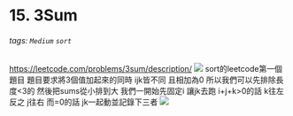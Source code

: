# 15. 3Sum
###### tags: `Medium` `sort`
https://leetcode.com/problems/3sum/description/
![](https://i.imgur.com/By6dYtz.png)
sort的leetcode第一個題目
題目要求將3個值加起來的同時
ijk皆不同 且相加為0
所以我們可以先排除長度<3的
然後把sums從小排到大
我們一開始先固定i
讓jk去跑
i+j+k>0的話
k往左
反之
j往右
而=0的話
jk一起動並記錄下三者
![](https://i.imgur.com/OKgyDV1.png)
